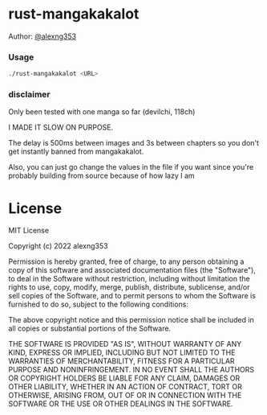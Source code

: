 # rust-mangakakalot

Author: [@alexng353](https://github.com/alexng353)

### Usage

```bash
./rust-mangakakalot <URL>
```

### disclaimer

Only been tested with one manga so far (devilchi, 118ch)

I MADE IT SLOW ON PURPOSE.

The delay is 500ms between images and 3s between chapters so you don't get instantly banned from mangakakalot.

Also, you can just go change the values in the file if you want since you're probably building from source because of how lazy I am

# License

MIT License

Copyright (c) 2022 alexng353

Permission is hereby granted, free of charge, to any person obtaining a copy
of this software and associated documentation files (the "Software"), to deal
in the Software without restriction, including without limitation the rights
to use, copy, modify, merge, publish, distribute, sublicense, and/or sell
copies of the Software, and to permit persons to whom the Software is
furnished to do so, subject to the following conditions:

The above copyright notice and this permission notice shall be included in all
copies or substantial portions of the Software.

THE SOFTWARE IS PROVIDED "AS IS", WITHOUT WARRANTY OF ANY KIND, EXPRESS OR
IMPLIED, INCLUDING BUT NOT LIMITED TO THE WARRANTIES OF MERCHANTABILITY,
FITNESS FOR A PARTICULAR PURPOSE AND NONINFRINGEMENT. IN NO EVENT SHALL THE
AUTHORS OR COPYRIGHT HOLDERS BE LIABLE FOR ANY CLAIM, DAMAGES OR OTHER
LIABILITY, WHETHER IN AN ACTION OF CONTRACT, TORT OR OTHERWISE, ARISING FROM,
OUT OF OR IN CONNECTION WITH THE SOFTWARE OR THE USE OR OTHER DEALINGS IN THE
SOFTWARE.